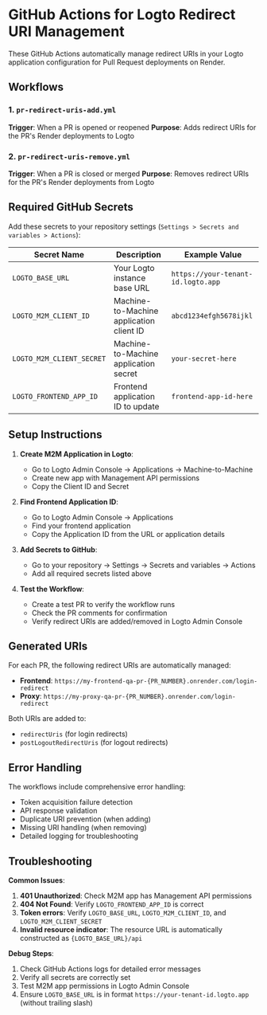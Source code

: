 # GitHub Actions for Logto Redirect URI Management

These GitHub Actions automatically manage redirect URIs in your Logto application configuration for Pull Request deployments on Render.

## Workflows

### 1. `pr-redirect-uris-add.yml`
**Trigger**: When a PR is opened or reopened
**Purpose**: Adds redirect URIs for the PR's Render deployments to Logto

### 2. `pr-redirect-uris-remove.yml`
**Trigger**: When a PR is closed or merged
**Purpose**: Removes redirect URIs for the PR's Render deployments from Logto

## Required GitHub Secrets

Add these secrets to your repository settings (`Settings > Secrets and variables > Actions`):

| Secret Name | Description | Example Value |
|-------------|-------------|---------------|
| `LOGTO_BASE_URL` | Your Logto instance base URL | `https://your-tenant-id.logto.app` |
| `LOGTO_M2M_CLIENT_ID` | Machine-to-Machine application client ID | `abcd1234efgh5678ijkl` |
| `LOGTO_M2M_CLIENT_SECRET` | Machine-to-Machine application secret | `your-secret-here` |
| `LOGTO_FRONTEND_APP_ID` | Frontend application ID to update | `frontend-app-id-here` |

## Setup Instructions

1. **Create M2M Application in Logto**:
   - Go to Logto Admin Console → Applications → Machine-to-Machine
   - Create new app with Management API permissions
   - Copy the Client ID and Secret

2. **Find Frontend Application ID**:
   - Go to Logto Admin Console → Applications
   - Find your frontend application
   - Copy the Application ID from the URL or application details

3. **Add Secrets to GitHub**:
   - Go to your repository → Settings → Secrets and variables → Actions
   - Add all required secrets listed above

4. **Test the Workflow**:
   - Create a test PR to verify the workflow runs
   - Check the PR comments for confirmation
   - Verify redirect URIs are added/removed in Logto Admin Console

## Generated URIs

For each PR, the following redirect URIs are automatically managed:

- **Frontend**: `https://my-frontend-qa-pr-{PR_NUMBER}.onrender.com/login-redirect`
- **Proxy**: `https://my-proxy-qa-pr-{PR_NUMBER}.onrender.com/login-redirect`

Both URIs are added to:
- `redirectUris` (for login redirects)
- `postLogoutRedirectUris` (for logout redirects)

## Error Handling

The workflows include comprehensive error handling:
- Token acquisition failure detection
- API response validation
- Duplicate URI prevention (when adding)
- Missing URI handling (when removing)
- Detailed logging for troubleshooting

## Troubleshooting

**Common Issues**:

1. **401 Unauthorized**: Check M2M app has Management API permissions
2. **404 Not Found**: Verify `LOGTO_FRONTEND_APP_ID` is correct
3. **Token errors**: Verify `LOGTO_BASE_URL`, `LOGTO_M2M_CLIENT_ID`, and `LOGTO_M2M_CLIENT_SECRET`
4. **Invalid resource indicator**: The resource URL is automatically constructed as `{LOGTO_BASE_URL}/api`

**Debug Steps**:
1. Check GitHub Actions logs for detailed error messages
2. Verify all secrets are correctly set
3. Test M2M app permissions in Logto Admin Console
4. Ensure `LOGTO_BASE_URL` is in format `https://your-tenant-id.logto.app` (without trailing slash)